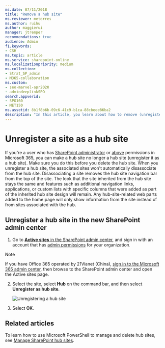 ```yaml
---
ms.date: 07/11/2018
title: "Remove a hub site"
ms.reviewer: metorres
ms.author: ruihu
author: maggierui
manager: jtremper
recommendations: true
audience: Admin
f1.keywords:
- CSH
ms.topic: article
ms.service: sharepoint-online
ms.localizationpriority: medium
ms.collection:  
- Strat_SP_admin
- M365-collaboration
ms.custom:
- seo-marvel-apr2020
- admindeeplinkSPO
search.appverid:
- SPO160
- MET150
ms.assetid: 8b1f8b6b-09c6-41c9-b1ca-88cbeee86ba2
description: "In this article, you learn about how to remove (unregister) a hub site so that it no longer remains a hub site."
---
```


# Unregister a site as a hub site

If you're a user who has [SharePoint administrator](/sharepoint/site-permissions#site-admins) or [above](/sharepoint/site-permissions) permissions in Microsoft 365, you can make a hub site no longer a hub site (unregister it as a hub site). Make sure you do this before you delete the hub site. When you unregister a hub site, the associated sites won't automatically disassociate from the hub site. Disassociating a site removes the hub site navigation bar from the top of the site. The look that the site inherited from the hub site stays the same and features such as additional navigation links, applications, or custom lists with specific columns that were added as part of the inherited hub site design will remain. Any hub-site-related web parts added to the home page will only show information from the site instead of from sites associated with the hub.
  
## Unregister a hub site in the new SharePoint admin center 

1. Go to <a href="https://go.microsoft.com/fwlink/?linkid=2185220" target="_blank">**Active sites** in the SharePoint admin center</a>, and sign in with an account that has [admin permissions](./sharepoint-admin-role.md) for your organization.

>[!NOTE]
>If you have Office 365 operated by 21Vianet (China), [sign in to the Microsoft 365 admin center](https://go.microsoft.com/fwlink/p/?linkid=850627), then browse to the SharePoint admin center and open the Active sites page.

2. Select the site, select **Hub** on the command bar, and then select **Unregister as hub site**.

    ![Unregistering a hub site](media/unregister-hub-site.png)

3. Select **OK**.  

## Related articles

To learn how to use Microsoft PowerShell to manage and delete hub sites, see [Manage SharePoint hub sites](/sharepoint/dev/features/hub-site/hub-site-powershell).

